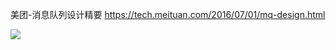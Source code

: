 美团-消息队列设计精要
https://tech.meituan.com/2016/07/01/mq-design.html

![](Pasted%20image%2020240125150414.png)